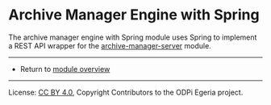 <!-- SPDX-License-Identifier: CC-BY-4.0 -->
<!-- Copyright Contributors to the ODPi Egeria project. -->

# Archive Manager Engine with Spring

The archive manager engine with Spring module uses Spring to implement a REST API wrapper
for the [archive-manager-server](../archive-manager-server) module.

----
* Return to [module overview](..)

----
License: [CC BY 4.0](https://creativecommons.org/licenses/by/4.0/),
Copyright Contributors to the ODPi Egeria project.